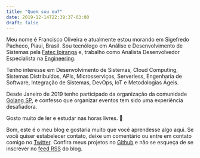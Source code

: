 ```yaml
---
title: "Quem sou eu?"
date: 2019-12-14T22:39:37-03:00
draft: false
---
```


Meu nome é Francisco Oliveira e atualmente estou morando em Sigefredo Pacheco, Piaui, Brasil. Sou tecnólogo em Análise e Desenvolvimento de Sistemas pela [Fatec Ipiranga][fatec] e, trabalho como Analista Desenvolvedor Especialista na [Engineering][engineering]. 

Tenho interesse em Desenvolvimento de Sistemas, Cloud Computing, Sistemas Distribuídos, APIs, Microsserviços, Serverless, Engenharia de Software, Integração de Sistemas, DevOps, IoT e Metodologias Ágeis. 

Desde Janeiro de 2019 tenho participado da organização da comunidade [Golang SP][golangsp], e confesso que organizar eventos tem sido uma experiência desafiadora. 

Gosto muito de ler e estudar nas horas livres. :see_no_evil:

Bom, este é o meu blog e gostaria muito que você aprendesse algo aqui. Se você quiser estabelecer contato, deixe um comentário ou entre em contato comigo no [Twitter][twitter]. Confira meus projetos no [Github][github] e não se esqueça de se inscrever no [feed RSS][feed] do blog.

[engineering]: https://www.engdb.com.br/
[fatec]: http://www.fatecipiranga.edu.br/
[golangsp]: http://golang.sampa.br/
[twitter]: https://twitter.com/delley_fx
[github]: https://github.com/delley
[feed]: /index.xml